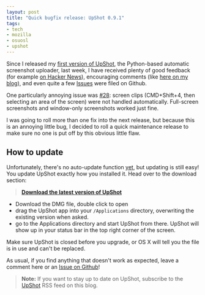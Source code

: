 ```yaml
---
layout: post
title: "Quick bugfix release: UpShot 0.9.1"
tags:
- tech
- mozilla
- osuosl
- upshot
---
```


Since I released my [first version of UpShot][upshot-post], the Python-based automatic screenshot uploader, last week, I have received plenty of good feedback (for example [on Hacker News][hn]), encouraging comments (like [here on my blog][upshot-post]), and even quite a few [Issues][gh-issues] were filed on Github.

One particularly annoying issue was [#28][issue-28]: screen clips (CMD+Shift+4, then selecting an area of the screen) were not handled automatically. Full-screen screenshots and window-only screenshots worked just fine.

I was going to roll more than one fix into the next release, but because this is an annoying little bug, I decided to roll a quick maintenance release to make sure no one is put off by this obvious little flaw.

[hn]: http://news.ycombinator.com/item?id=4841234
[upshot-post]: /2012/11/27/upshot-osx-screenshot-sharing-with-dropbox/
[gh-issues]: https://github.com/fwenzel/upshot/issues
[issue-28]: https://github.com/fwenzel/upshot/issues/28

How to update
-------------

Unfortunately, there's no auto-update function [yet][auto-update], but updating is still easy! You update UpShot exactly how you installed it. Head over to the download section:

[auto-update]: https://github.com/fwenzel/upshot/issues/14

> **[Download the latest version of UpShot][download]**

* Download the DMG file, double click to open
* drag the UpShot app into your ``/Applications`` directory, overwriting the existing version when asked.
* go to the Applications directory and start UpShot from there. UpShot will show up in your status bar in the top right corner of the screen.

[download]: https://github.com/fwenzel/upshot/downloads

Make sure UpShot is closed before you upgrade, or OS X will tell you the file is in use and can't be replaced.

As usual, if you find anything that doesn't work as expected, leave a comment here or an [Issue on Github][gh-issues]!

> **Note:** If you want to stay up to date on UpShot, subscribe to the [UpShot][upshot-tag] RSS feed on this blog.

[upshot-tag]: /tag/upshot
